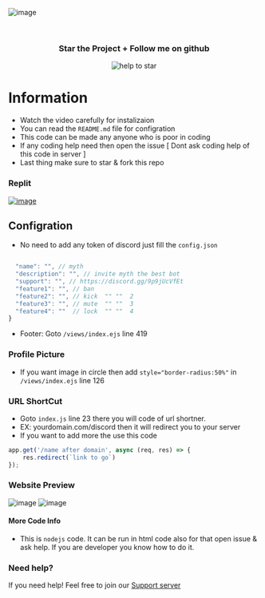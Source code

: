 ![image](https://user-images.githubusercontent.com/74746579/194707352-752e27cf-a5ee-4c7f-ba56-ef2772b1d977.png)


<div align="center">
  <br>

  <h3> Star the Project + Follow me on github </h3>

 <img src="https://user-images.githubusercontent.com/74746579/168328818-6995ed8d-915d-4083-9279-3d94e1d150c5.png" alt="help to star">
 </div>
           

# Information

- Watch the video carefully for instalizaion
- You can read the `README.md` file for configration
- This code can be made any anyone who is poor in coding
- If any coding help need then open the issue [ Dont ask coding help of this code in server ]
- Last thing make sure to star & fork this repo


### Replit
[![image](https://camo.githubusercontent.com/807ef293459e367b2769d7b590e00f31e35d6b2e1c7bc4f570e37abbc3650f3c/68747470733a2f2f7265706c2e69742f62616467652f6769746875622f5a65726f446973636f72642f4769766561776179426f74)](https://repl.it/github/diwasatreya/DiscordBot-Website)

## Configration

- No need to add any token of discord just fill the `config.json`
```js

  "name": "", // myth
  "description": "", // invite myth the best bot
  "support": "", // https://discord.gg/9p9jUcVfEt
  "feature1": "", // ban
  "feature2": "", // kick  "" ""  2
  "feature3": "", // mute  "" ""  3
  "feature4": ""  // lock  "" ""  4
}
```
- Footer: Goto `/views/index.ejs` line 419

### Profile Picture
- If you want image in circle then add `style="border-radius:50%"` in `/views/index.ejs` line  126


### URL ShortCut
- Goto `index.js` line 23 there you will code of url shortner.
- EX: yourdomain.com/discord then it will redirect you to your server
- If you want to add more the use this code
```js
app.get('/name after domain', async (req, res) => {
    res.redirect(`link to go`)
});
```

### Website Preview

![image](image.png)
![image](image_2.png)


#### More Code Info
- This is `nodejs` code. It can be run in html code also for that open issue & ask help. If you are developer you know how to do it.

### Need help?
If you need help! Feel free to join our [Support server](https://aromaxdev.xyz/discord)
